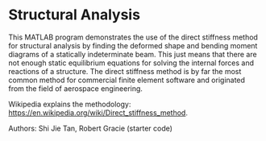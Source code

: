 # Structural Analysis

This MATLAB program demonstrates the use of the direct stiffness method for structural analysis by finding the deformed shape and bending moment diagrams of a statically indeterminate beam. This just means that there are not enough static equilibrium equations for solving the internal forces and reactions of a structure. 
The direct stiffness method is by far the most common method for commercial finite element software and originated from the field of aerospace engineering. 

Wikipedia explains the methodology: https://en.wikipedia.org/wiki/Direct_stiffness_method. 

Authors: Shi Jie Tan, Robert Gracie (starter code)
